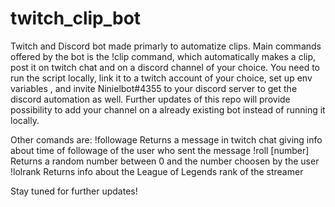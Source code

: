 # twitch_clip_bot

Twitch and Discord bot made primarly to automatize clips.
Main commands offered by the bot is the !clip command, which automatically makes a clip, post it on twitch chat and on a discord channel of your choice.
You need to run the script locally, link it to a twitch account of your choice, set up env variables , and invite Ninielbot#4355 to your discord server to get the discord automation as well.
Further updates of this repo will provide possibility to add your channel on a already existing bot instead of running it locally. 


Other comands are:
!followage
Returns a message in twitch chat giving info about time of followage of the user who sent the message
!roll [number]
Returns a random number between 0 and the number choosen by the user
!lolrank
Returns info about the League of Legends rank of the streamer

Stay tuned for further updates!
